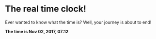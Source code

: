 # The real time clock!

Ever wanted to know what the time is? Well, your journey is about to end!

**The time is Nov 02, 2017, 07:12**